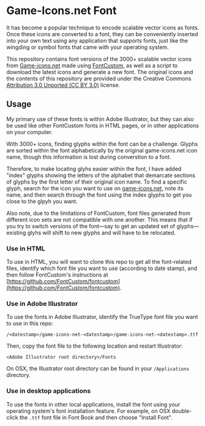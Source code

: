 # Game-Icons.net Font

It has become a popular technique to encode scalable vector icons as fonts. Once these icons are converted to a font, they can be conveniently inserted into your own text using any application that supports fonts, just like the wingding or symbol fonts that came with your operating system.

This repository contains font versions of the 3000+ scalable vector icons from [Game-icons.net](http://game-icons.net) made using [FontCustom](https://github.com/FontCustom/fontcustom), as well as a script to download the latest icons and generate a new font. The original icons and the contents of this repository are provided under the Creative Commons [Attribution 3.0 Unported (CC BY 3.0)](https://creativecommons.org/licenses/by/3.0/) license.

## Usage

My primary use of these fonts is within Adobe Illustrator, but they can also be used like other FontCustom fonts in HTML pages, or in other applications on your computer.

With 3000+ icons, finding glyphs within the font can be a challenge. Glyphs are sorted within the font alphabetically by the original game-icons.net icon name, though this information is lost during converstion to a font.

Therefore, to make locating glyhs easier within the font, I have added "index" glyphs showing the letters of the alphabet that demarcate sections of glyphs by the first letter of their original icon name. To find a specific glyph, search for the icon you want to use on [game-icons.net](game-icons.net), note its name, and then search through the font using the index glyphs to get you close to the glpyh you want.

Also note, due to the limitations of FontCustom, font files generated from different icon sets are not compatible with one another. This means that if you try to switch versions of the font—say to get an updated set of glyphs—existing glyhs will shift to new glyphs and will have to be relocated.

### Use in HTML

To use in HTML, you will want to clone this repo to get all the font-related files, identify which font file you want to use (according to date stamp), and then follow FontCustom's instructions at [https://github.com/FontCustom/fontcustom](https://github.com/FontCustom/fontcustom).

### Use in Adobe Illustrator

To use the fonts in Adobe Illustrator, identify the TrueType font file you want to use in this repo:

`/<datestamp>/game-icons-net-<datestamp>/game-icons-net-<datestamp>.ttf`

Then, copy the font file to the following location and restart Illustrator:

	<Adobe Illustrator root directory>/Fonts

On OSX, the Illustrator root directory can be found in your `/Applications` directory.

### Use in desktop applications

To use the fonts in other local applications, install the font using your operating system's font installation feature. For example, on OSX double-click the `.ttf` font file in Font Book and then choose "Install Font".